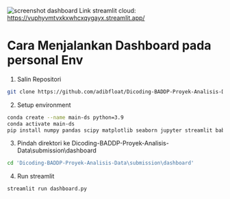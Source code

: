 ![screenshot dashboard](https://github.com/adibfloat/Dicoding-BADDP-Proyek-Analisis-Data/assets/58215987/62c78cab-c2ff-4206-8f52-79c4a4eb9cf7)
Link streamlit cloud: https://vuphyvmtvxkxwhcxqygayx.streamlit.app/
# Cara Menjalankan Dashboard pada personal Env
1. Salin Repositori
```sh
git clone https://github.com/adibfloat/Dicoding-BADDP-Proyek-Analisis-Data.git
```
2. Setup environment
```sh
conda create --name main-ds python=3.9
conda activate main-ds
pip install numpy pandas scipy matplotlib seaborn jupyter streamlit babel
```
3. Pindah direktori ke Dicoding-BADDP-Proyek-Analisis-Data\submission\dashboard
```sh
cd 'Dicoding-BADDP-Proyek-Analisis-Data\submission\dashboard'
```
4. Run streamlit
```sh
streamlit run dashboard.py
```
